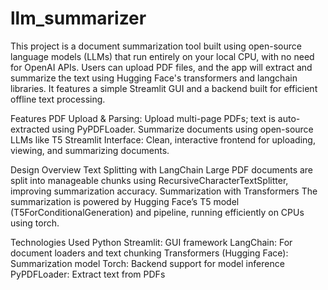 # llm_summarizer
This project is a document summarization tool built using open-source language models (LLMs) that run entirely on your local CPU, with no need for OpenAI APIs. Users can upload PDF files, and the app will extract and summarize the text using Hugging Face's transformers and langchain libraries. It features a simple Streamlit GUI and a backend built for efficient offline text processing.

Features
PDF Upload & Parsing: Upload multi-page PDFs; text is auto-extracted using PyPDFLoader.
Summarize documents using open-source LLMs like T5
Streamlit Interface: Clean, interactive frontend for uploading, viewing, and summarizing documents.

Design Overview
Text Splitting with LangChain
Large PDF documents are split into manageable chunks using RecursiveCharacterTextSplitter, improving summarization accuracy.
Summarization with Transformers
The summarization is powered by Hugging Face’s T5 model (T5ForConditionalGeneration) and pipeline, running efficiently on CPUs using torch.

Technologies Used
Python
Streamlit: GUI framework
LangChain: For document loaders and text chunking
Transformers (Hugging Face): Summarization model
Torch: Backend support for model inference
PyPDFLoader: Extract text from PDFs
